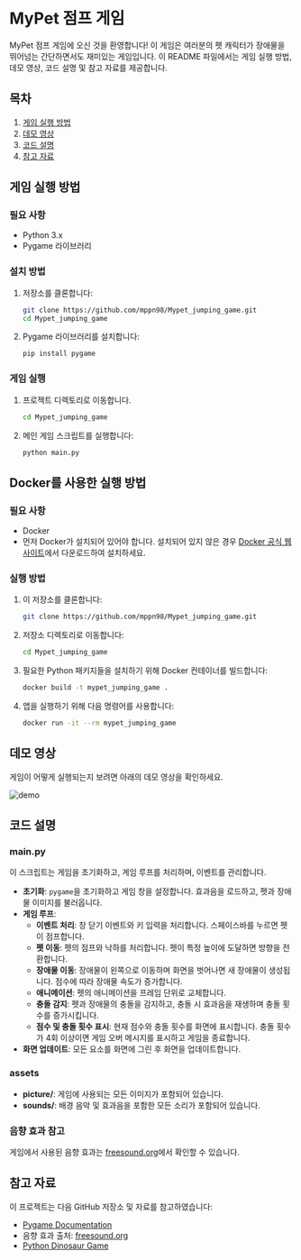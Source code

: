 # MyPet 점프 게임

MyPet 점프 게임에 오신 것을 환영합니다! 이 게임은 여러분의 펫 캐릭터가 장애물을 뛰어넘는 간단하면서도 재미있는 게임입니다. 이 README 파일에서는 게임 실행 방법, 데모 영상, 코드 설명 및 참고 자료를 제공합니다.

## 목차
1. [게임 실행 방법](#게임-실행-방법)
2. [데모 영상](#데모-영상)
3. [코드 설명](#코드-설명)
4. [참고 자료](#참고-자료)

## 게임 실행 방법

### 필요 사항
- Python 3.x
- Pygame 라이브러리

### 설치 방법
1. 저장소를 클론합니다:
    ```bash
    git clone https://github.com/mppn98/Mypet_jumping_game.git
    cd Mypet_jumping_game
    ```
2. Pygame 라이브러리를 설치합니다:
    ```bash
    pip install pygame
    ```

### 게임 실행
1. 프로젝트 디렉토리로 이동합니다.
    ```bash
    cd Mypet_jumping_game
    ```
2. 메인 게임 스크립트를 실행합니다:
    ```bash
    python main.py
    ```

## Docker를 사용한 실행 방법

### 필요 사항
- Docker
- 먼저 Docker가 설치되어 있어야 합니다. 설치되어 있지 않은 경우 [Docker 공식 웹사이트](https://www.docker.com/)에서 다운로드하여 설치하세요.
### 실행 방법
1. 이 저장소를 클론합니다:
    ```bash
    git clone https://github.com/mppn98/Mypet_jumping_game.git
    ```
2. 저장소 디렉토리로 이동합니다:
    ```bash
    cd Mypet_jumping_game
    ```
3. 필요한 Python 패키지들을 설치하기 위해 Docker 컨테이너를 빌드합니다:
    ```bash
    docker build -t mypet_jumping_game .
    ```
4. 앱을 실행하기 위해 다음 명령어를 사용합니다:
    ```bash
    docker run -it --rm mypet_jumping_game
    ```

## 데모 영상
게임이 어떻게 실행되는지 보려면 아래의 데모 영상을 확인하세요.

![demo](https://github.com/mppn98/Mypet_jumping_game/assets/164157381/d58e71e3-67a1-42a3-bf75-012bb189a1f1)

## 코드 설명

### main.py
이 스크립트는 게임을 초기화하고, 게임 루프를 처리하며, 이벤트를 관리합니다.

- **초기화**: `pygame`을 초기화하고 게임 창을 설정합니다. 효과음을 로드하고, 펫과 장애물 이미지를 불러옵니다.
- **게임 루프**: 
  - **이벤트 처리**: 창 닫기 이벤트와 키 입력을 처리합니다. 스페이스바를 누르면 펫이 점프합니다.
  - **펫 이동**: 펫의 점프와 낙하를 처리합니다. 펫이 특정 높이에 도달하면 방향을 전환합니다.
  - **장애물 이동**: 장애물이 왼쪽으로 이동하며 화면을 벗어나면 새 장애물이 생성됩니다. 점수에 따라 장애물 속도가 증가합니다.
  - **애니메이션**: 펫의 애니메이션을 프레임 단위로 교체합니다.
  - **충돌 감지**: 펫과 장애물의 충돌을 감지하고, 충돌 시 효과음을 재생하며 충돌 횟수를 증가시킵니다.
  - **점수 및 충돌 횟수 표시**: 현재 점수와 충돌 횟수를 화면에 표시합니다. 충돌 횟수가 4회 이상이면 게임 오버 메시지를 표시하고 게임을 종료합니다.
- **화면 업데이트**: 모든 요소를 화면에 그린 후 화면을 업데이트합니다.


### assets
- **picture/**: 게임에 사용되는 모든 이미지가 포함되어 있습니다.
- **sounds/**: 배경 음악 및 효과음을 포함한 모든 소리가 포함되어 있습니다.

### 음향 효과 참고
게임에서 사용된 음향 효과는 [freesound.org](https://freesound.org)에서 확인할 수 있습니다.

## 참고 자료
이 프로젝트는 다음 GitHub 저장소 및 자료를 참고하였습니다:
- [Pygame Documentation](https://www.pygame.org/docs/)
- 음향 효과 출처: [freesound.org](https://freesound.org)
- [Python Dinosaur Game](https://github.com/BlockDMask/Python_dinosaur_game/tree/master)
